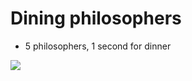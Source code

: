 # Dining philosophers

- 5 philosophers, 1 second for dinner
<img src="https://pp.userapi.com/c845416/v845416461/13480e/1FYGp2CRWeQ.jpg"/>
